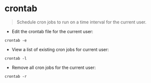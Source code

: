 # crontab

> Schedule cron jobs to run on a time interval for the current user.

- Edit the crontab file for the current user:

`crontab -e`

- View a list of existing cron jobs for current user:

`crontab -l`

- Remove all cron jobs for the current user:

`crontab -r`
